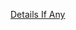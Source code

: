 [Details If Any](https://github.com/deathbybandaid/piholeparser/blob/master/RecentRunLogs/parsingscripts/FinnishAntiSocial.md)

